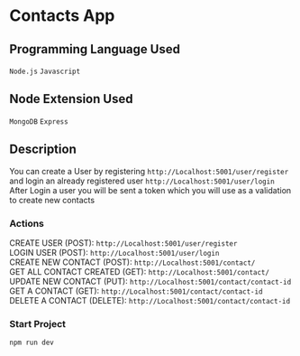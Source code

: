 # Contacts App

## Programming Language Used
`Node.js`
`Javascript`

## Node Extension Used
`MongoDB`
`Express`

## Description
You can create a User by registering `http://Localhost:5001/user/register` \
and login an already registered user `http://Localhost:5001/user/login` \
After Login a user you will be sent a token which you will use as a validation to create new contacts

### Actions
CREATE USER (POST): `http://Localhost:5001/user/register` \
LOGIN USER (POST): `http://Localhost:5001/user/login` \
CREATE NEW CONTACT (POST): `http://Localhost:5001/contact/` \
GET ALL CONTACT CREATED (GET): `http://Localhost:5001/contact/` \
UPDATE NEW CONTACT (PUT): `http://Localhost:5001/contact/contact-id` \
GET A CONTACT (GET): `http://Localhost:5001/contact/contact-id` \
DELETE A CONTACT (DELETE): `http://Localhost:5001/contact/contact-id` 

### Start Project
`npm run dev`